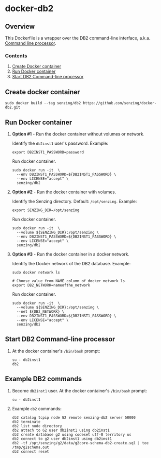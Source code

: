 # docker-db2

## Overview

This Dockerfile is a wrapper over the DB2 command-line interface,
a.k.a. [Command line processor](https://www.ibm.com/support/knowledgecenter/en/SSEPGG_11.1.0/com.ibm.db2.luw.admin.cmd.doc/doc/r0010409.html).

### Contents

1. [Create Docker container](#create-docker-container)
1. [Run Docker container](#run-docker-container)
1. [Start DB2 Command-line processor](start-db2-command-line-processor)

## Create docker container

```console
sudo docker build --tag senzing/db2 https://github.com/senzing/docker-db2.git
```

## Run Docker container

1. **Option #1** - Run the docker container without volumes or network.

    Identify the `db2inst1` user's password.
    Example:

    ```console
    export DB2INST1_PASSWORD=password
    ```

    Run docker container.

    ```console
    sudo docker run -it  \
      --env DB2INST1_PASSWORD=${DB2INST1_PASSWORD} \
      --env LICENSE="accept" \
      senzing/db2
    ```

1. **Option #2** - Run the docker container with volumes.

    Identify the Senzing directory.
    Default: `/opt/senzing`.
    Example:

    ```console
    export SENZING_DIR=/opt/senzing
    ```

    Run docker container.

    ```console
    sudo docker run -it  \
      --volume ${SENZING_DIR}:/opt/senzing \
      --env DB2INST1_PASSWORD=${DB2INST1_PASSWORD} \
      --env LICENSE="accept" \
      senzing/db2
    ```

1. **Option #3** - Run the docker container in a docker network.

    Identify the Docker network of the DB2 database.
    Example:

    ```console
    sudo docker network ls

    # Choose value from NAME column of docker network ls
    export DB2_NETWORK=nameofthe_network
    ```

    Run docker container.

    ```console
    sudo docker run -it  \
      --volume ${SENZING_DIR}:/opt/senzing \
      --net ${DB2_NETWORK} \
      --env DB2INST1_PASSWORD=${DB2INST1_PASSWORD} \
      --env LICENSE="accept" \
      senzing/db2
    ```

## Start DB2 Command-line processor

1. At the docker container's `/bin/bash` prompt:

    ```console
    su - db2inst1
    db2
    ```

## Example DB2 commands

1. Become `db2inst1` user. At the docker container's `/bin/bash` prompt:

    ```console
    su - db2inst1
    ```

1. Example `db2` commands:

    ```console
    db2 catalog tcpip node G2 remote senzing-db2 server 50000
    db2 terminate
    db2 list node directory
    db2 attach to G2 user db2inst1 using db2inst1
    db2 create database g2 using codeset utf-8 territory us
    db2 connect to g2 user db2inst1 using db2inst1
    db2 -tf /opt/senzing/g2/data/g2core-schema-db2-create.sql | tee /tmp/g2schema.out
    db2 connect reset
    ```
